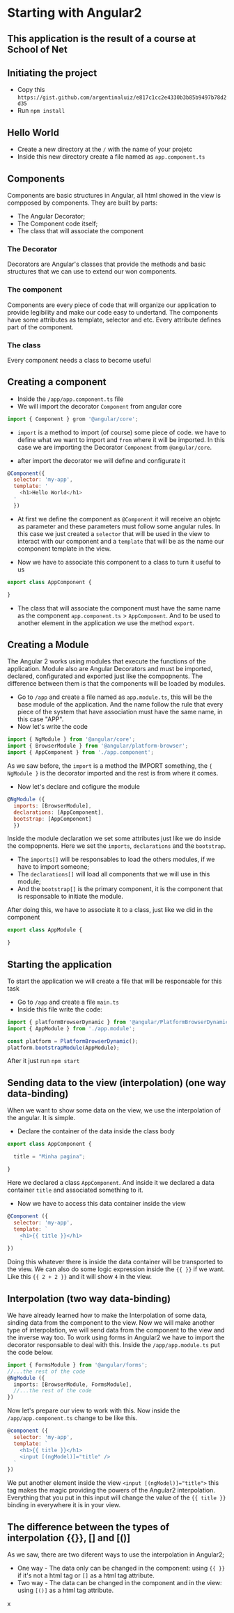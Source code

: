 # Starting with Angular2

## This application is the result of a course at School of Net

## Initiating the project

- Copy this ``https://gist.github.com/argentinaluiz/e817c1cc2e4330b3b85b9497b78d2d35``
- Run ``npm install``


## Hello World

- Create a new directory at the ``/`` with the name of your projetc
- Inside this new directory create a file named as ``app.component.ts``


## Components

Components are basic structures in Angular, all html showed in the view is compposed by components.
They are built by parts:
- The Angular Decorator;
- The Component code itself;
- The class that will associate the component

### The Decorator

Decorators are Angular's classes that provide the methods and basic structures that we can use to extend our won components.

### The component

Components are every piece of code that will organize our application to provide legibility and make our code easy to undertand.
The components have some attributes as template, selector and etc. Every attribute defines part of the component.

### The class

Every component needs a class to become useful


## Creating a component

- Inside the ``/app/app.component.ts`` file
- We will import the decorator ``Component`` from angular core
```js
import { Component } grom '@angular/core';
```

- ``import`` is a method to import (of course) some piece of code. we have to define what we want to import and ``from`` where it will be imported. In this case we are importing the Decorator ``Component`` from ``@angular/core``.

- after import the decorator we will define and configurate it
```js
@Component({
  selector: 'my-app',
  template: '
    <h1>Hello World</h1>
  '
  })
```

- At first we define the component as ``@Component`` it will receive an objetc as parameter and these parameters must follow some angular rules. In this case we just created a ``selector`` that will be used in the view to interact with our component and a ``template`` that will be as the name our component template in the view.

- Now we have to associate this component to a class to turn it useful to us
```js
export class AppComponent {

}
```

- The class that will associate the component must have the same name as the component ``app.component.ts`` > ``AppComponent``. And to be used to another element in the application we use the method ``export``.


## Creating a Module

The Angular 2 works using modules that execute the functions of the application.
Module also are Angular Decorators and must be imported, declared, configurated and exported just like the compopnents.
The difference between them is that the components will be loaded by modules.

- Go to ``/app`` and create a file named as ``app.module.ts``, this will be the base module of the application. And the name follow the rule that every piece of the system that have association must have the same name, in this case "APP".
-  Now let's write the code
```js
import { NgModule } from '@angular/core';
import { BrowserModule } from '@angular/platform-browser';
import { AppComponent } from './app.component';
```

As we saw before, the ``import`` is a method the IMPORT something, the ``{ NgModule }`` is the decorator imported and the rest is from where it comes.

- Now let's declare and cofigure the module
```js
@NgModule ({
  imports: [BrowserModule],
  declarations: [AppComponent],
  bootstrap: [AppComponent]
  })
```

Inside the module declaration we set some attributes just like we do inside the compopnents. Here we set the ``imports``, ``declarations`` and the ``bootstrap``.

- The ``imports[]`` will be responsables to load the others modules, if we have to import someone;
- The ``declarations[]`` will load all components that we will use in this module;
- And the ``bootstrap[]`` is the primary component, it is the component that is responsable to initiate the module.

After doing this, we have to associate it to a class, just like we did in the component
```js
export class AppModule {

}
```


## Starting the application

To start the application we will create a file that will be responsable for this task

- Go to ``/app`` and create a file ``main.ts``
- Inside this file write the code:
```js
import { platformBrowserDynamic } from '@angular/PlatformBrowserDynamic';
import { AppModule } from './app.module';

const platform = PlatformBrowserDynamic();
platform.bootstrapModule(AppModule);
```

After it just run ``npm start``


## Sending data to the view (interpolation) (one way data-binding)

When we want to show some data on the view, we use the interpolation of the angular. It is simple.

- Declare the container of the data inside the class body
```js
export class AppComponent {

  title = "Minha pagina";

}
```
Here we declared a class ``AppComponent``. And inside it we declared a data container ``title`` and associated something to it.

- Now we have to access this data container inside the view
```js
@Component ({
  selector: 'my-app',
  template: `
    <h1>{{ title }}</h1>
    `
})
```
Doing this whatever there is inside the data container will be transported to the view. We can also do some logic expression inside the ``{{ }}`` if we want. Like this ``{{ 2 + 2 }}`` and it will show ``4`` in the view.


## Interpolation (two way data-binding)

We have already learned how to make the Interpolation of some data, sinding data from the component to the view. Now we will make another type of interpolation, we will send data from the component to the view and the inverse way too.
To work using forms in Angular2 we have to import the decorator responsable to deal with this. Inside the ``/app/app.module.ts`` put the code below.
```ts
import { FormsModule } from '@angular/forms';
//...the rest of the code
@NgModule ({
  imports: [BrowserModule, FormsModule],
  //...the rest of the code
})
```

Now let's prepare our view to work with this. Now inside the ``/app/app.component.ts`` change to be like this.
```js
@component ({
  selector: 'my-app',
  template: `
    <h1>{{ title }}</h1>
    <input [(ngModel)]="title" />
  `
})
```
We put another element inside the view ``<input [(ngModel)]="title">`` this tag makes the magic providing the powers of the Angular2 interpolation. Everything that you put in this input will change the value of the ``{{ title }}`` binding in everywhere it is in your view.


## The difference between the types of interpolation {{}}, [] and [()]

As we saw, there are two diferent ways to use the interpolation in Angular2;
- One way - The data only can be changed in the component: using ``{{ }}`` if it's not a html tag or ``[]`` as a html tag attribute.
- Two way - The data can be changed in the component and in the view: using ``[()]`` as a html tag attribute.










x
